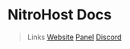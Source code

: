 # NitroHost Docs

> Links
[Website](https://nitrohost.cf)
[Panel](https://panel.nitrohost.cf)
[Discord](https://nitrohost.cf/discord)
